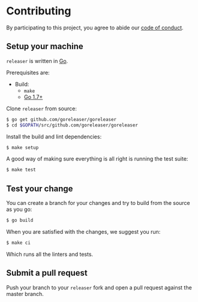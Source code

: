 # Contributing

By participating to this project, you agree to abide our [code of
conduct](/CODE_OF_CONDUCT.md).

## Setup your machine

`releaser` is written in [Go](https://golang.org/).

Prerequisites are:

* Build:
  * `make`
  * [Go 1.7+](http://golang.org/doc/install)

Clone `releaser` from source:

```sh
$ go get github.com/goreleaser/goreleaser
$ cd $GOPATH/src/github.com/goreleaser/goreleaser
```

Install the build and lint dependencies:

``` sh
$ make setup
```

A good way of making sure everything is all right is running the test suite:

``` sh
$ make test
```

## Test your change

You can create a branch for your changes and try to build from the source as you go:

``` sh
$ go build
```

When you are satisfied with the changes, we suggest you run:

``` sh
$ make ci
```

Which runs all the linters and tests.

## Submit a pull request

Push your branch to your `releaser` fork and open a pull request against the
master branch.
